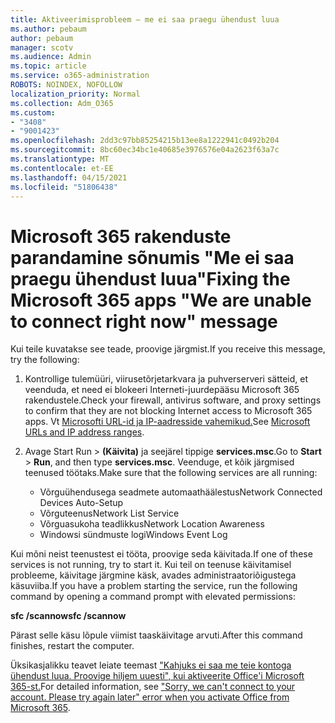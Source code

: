 ```yaml
---
title: Aktiveerimisprobleem – me ei saa praegu ühendust luua
ms.author: pebaum
author: pebaum
manager: scotv
ms.audience: Admin
ms.topic: article
ms.service: o365-administration
ROBOTS: NOINDEX, NOFOLLOW
localization_priority: Normal
ms.collection: Adm_O365
ms.custom:
- "3408"
- "9001423"
ms.openlocfilehash: 2dd3c97bb85254215b13ee8a1222941c0492b204
ms.sourcegitcommit: 8bc60ec34bc1e40685e3976576e04a2623f63a7c
ms.translationtype: MT
ms.contentlocale: et-EE
ms.lasthandoff: 04/15/2021
ms.locfileid: "51806438"
---
```

# <a name="fixing-the-microsoft-365-apps-we-are-unable-to-connect-right-now-message"></a><span data-ttu-id="542e0-102">Microsoft 365 rakenduste parandamine sõnumis "Me ei saa praegu ühendust luua"</span><span class="sxs-lookup"><span data-stu-id="542e0-102">Fixing the Microsoft 365 apps "We are unable to connect right now" message</span></span>

<span data-ttu-id="542e0-103">Kui teile kuvatakse see teade, proovige järgmist.</span><span class="sxs-lookup"><span data-stu-id="542e0-103">If you receive this message, try the following:</span></span>

1. <span data-ttu-id="542e0-104">Kontrollige tulemüüri, viirusetõrjetarkvara ja puhverserveri sätteid, et veenduda, et need ei blokeeri Interneti-juurdepääsu Microsoft 365 rakendustele.</span><span class="sxs-lookup"><span data-stu-id="542e0-104">Check your firewall, antivirus software, and proxy settings to confirm that they are not blocking Internet access to Microsoft 365 apps.</span></span> <span data-ttu-id="542e0-105">Vt [Microsofti URL-id ja IP-aadresside vahemikud.](https://docs.microsoft.com/office365/enterprise/urls-and-ip-address-ranges)</span><span class="sxs-lookup"><span data-stu-id="542e0-105">See [Microsoft URLs and IP address ranges](https://docs.microsoft.com/office365/enterprise/urls-and-ip-address-ranges).</span></span>

2. <span data-ttu-id="542e0-106">Avage Start Run  >  **(Käivita)** ja seejärel tippige **services.msc**.</span><span class="sxs-lookup"><span data-stu-id="542e0-106">Go to **Start** > **Run**, and then type **services.msc**.</span></span> <span data-ttu-id="542e0-107">Veenduge, et kõik järgmised teenused töötaks.</span><span class="sxs-lookup"><span data-stu-id="542e0-107">Make sure that the following services are all running:</span></span>
    - <span data-ttu-id="542e0-108">Võrguühendusega seadmete automaathäälestus</span><span class="sxs-lookup"><span data-stu-id="542e0-108">Network Connected Devices Auto-Setup</span></span>
    - <span data-ttu-id="542e0-109">Võrguteenus</span><span class="sxs-lookup"><span data-stu-id="542e0-109">Network List Service</span></span>
    - <span data-ttu-id="542e0-110">Võrguasukoha teadlikkus</span><span class="sxs-lookup"><span data-stu-id="542e0-110">Network Location Awareness</span></span>
    - <span data-ttu-id="542e0-111">Windowsi sündmuste logi</span><span class="sxs-lookup"><span data-stu-id="542e0-111">Windows Event Log</span></span>

<span data-ttu-id="542e0-112">Kui mõni neist teenustest ei tööta, proovige seda käivitada.</span><span class="sxs-lookup"><span data-stu-id="542e0-112">If one of these services is not running, try to start it.</span></span> <span data-ttu-id="542e0-113">Kui teil on teenuse käivitamisel probleeme, käivitage järgmine käsk, avades administraatoriõigustega käsuviiba.</span><span class="sxs-lookup"><span data-stu-id="542e0-113">If you have a problem starting the service, run the following command by opening a command prompt with elevated permissions:</span></span>

<span data-ttu-id="542e0-114">**sfc /scannow**</span><span class="sxs-lookup"><span data-stu-id="542e0-114">**sfc /scannow**</span></span>

<span data-ttu-id="542e0-115">Pärast selle käsu lõpule viimist taaskäivitage arvuti.</span><span class="sxs-lookup"><span data-stu-id="542e0-115">After this command finishes, restart the computer.</span></span>

<span data-ttu-id="542e0-116">Üksikasjalikku teavet leiate teemast ["Kahjuks ei saa me teie kontoga ühendust luua. Proovige hiljem uuesti", kui aktiveerite Office'i Microsoft 365-st.](https://docs.microsoft.com/office/troubleshoot/activation-installation/issue-when-activate-office-from-office-365)</span><span class="sxs-lookup"><span data-stu-id="542e0-116">For detailed information, see ["Sorry, we can't connect to your account. Please try again later" error when you activate Office from Microsoft 365](https://docs.microsoft.com/office/troubleshoot/activation-installation/issue-when-activate-office-from-office-365).</span></span>